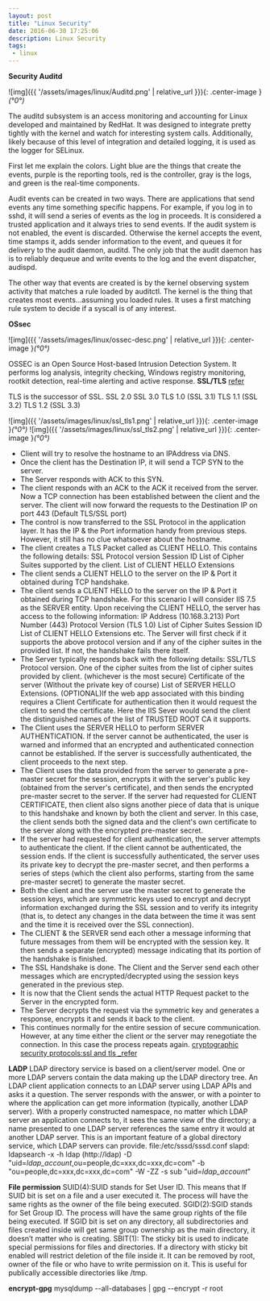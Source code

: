 ```yaml
---
layout: post
title: "Linux Security"
date: 2016-06-30 17:25:06
description: Linux Security
tags: 
 - linux
---
```


**Security Auditd**

![img]({{ '/assets/images/linux/Auditd.png' | relative_url }}){: .center-image }*(°0°)*

The auditd subsystem is an access monitoring and accounting for Linux developed and maintained by RedHat. It was designed to integrate pretty tightly with the kernel and watch for interesting system calls. Additionally, likely because of this level of integration and detailed logging, it is used as the logger for SELinux. 

First let me explain the colors. Light blue are the things that create the events, purple is the reporting tools, red is the controller, gray is the logs, and green is the real-time components.

Audit events can be created in two ways. There are applications that send events any time something specific happens. For example, if you log in to sshd, it will send a series of events as the log in proceeds. It is considered a trusted application and it always tries to send events. If the audit system is not enabled, the event is discarded. Otherwise the kernel accepts the event, time stamps it, adds sender information to the event, and queues it for delivery to the audit daemon, auditd. The only job that the audit daemon has is to reliably dequeue and write events to the log and the event dispatcher, audispd.

The other way that events are created is by the kernel observing system activity that matches a rule loaded by auditctl. The kernel is the thing that creates most events...assuming you loaded rules. It uses a first matching rule system to decide if a syscall is of any interest.

**OSsec**

![img]({{ '/assets/images/linux/ossec-desc.png' | relative_url }}){: .center-image }*(°0°)*

OSSEC is an Open Source Host-based Intrusion Detection System. It performs log analysis, integrity checking, Windows registry monitoring, rootkit detection, real-time alerting and active response. 
**SSL/TLS**
[refer](https://blogs.msdn.microsoft.com/kaushal/2013/08/02/ssl-handshake-and-https-bindings-on-iis/)

TLS is the successor of SSL.
SSL 2.0
SSL 3.0
TLS 1.0 (SSL 3.1)
TLS 1.1 (SSL 3.2)
TLS 1.2 (SSL 3.3)

![img]({{ '/assets/images/linux/ssl_tls1.png' | relative_url }}){: .center-image }*(°0°)*
![img]({{ '/assets/images/linux/ssl_tls2.png' | relative_url }}){: .center-image }*(°0°)*

 - Client will try to resolve the hostname to an IPAddress via DNS.
 - Once the client has the Destination IP, it will send a TCP SYN to the server.
 - The Server responds with ACK to this SYN.
 - The client responds with an ACK to the ACK it received from the server. Now a TCP connection has been established between the client and the server. The client will now forward the requests to the Destination IP on port 443 (Default TLS/SSL port)
 - The control is now transferred to the SSL Protocol in the application layer. It has the IP & the Port information handy from previous steps. However, it still has no clue whatsoever about the hostname.
 - The client creates a TLS Packet called as CLIENT HELLO. This contains the following details:
SSL Protocol version
Session ID
List of Cipher Suites supported by the client.
List of CLIENT HELLO Extensions
 - The client sends a CLIENT HELLO to the server on the IP & Port it obtained during TCP handshake.
 - The client sends a CLIENT HELLO to the server on the IP & Port it obtained during TCP handshake.
For this scenario I will consider IIS 7.5 as the SERVER entity. Upon receiving the CLIENT HELLO, the server has access to the following information:
IP Address (10.168.3.213)
Port Number (443)
Protocol Version (TLS 1.0)
List of Cipher Suites
Session ID
List of CLIENT HELLO Extensions etc.
The Server will first check if it supports the above protocol version and if any of the cipher suites in the provided list. If not, the handshake fails there itself.
 - The Server typically responds back with the following details:
SSL/TLS Protocol version.
One of the cipher suites from the list of cipher suites provided by client. (whichever is the most secure)
Certificate of the server (Without the private key of course)
List of SERVER HELLO Extensions.
(OPTIONAL)If the web app associated with this binding requires a Client Certificate for authentication then it would request the client to send the certificate. Here the IIS Sever would send the client the distinguished names of the list of TRUSTED ROOT CA it supports.
 - The Client uses the SERVER HELLO to perform SERVER AUTHENTICATION. If the server cannot be authenticated, the user is warned and informed that an encrypted and authenticated connection cannot be established. If the server is successfully authenticated, the client proceeds to the next step.
 - The Client uses the data provided from the server to generate a pre-master secret for the session, encrypts it with the server's public key (obtained from the server's certificate), and then sends the encrypted pre-master secret to the server. If the server had requested for CLIENT CERTIFICATE, then client also signs another piece of data that is unique to this handshake and known by both the client and server. In this case, the client sends both the signed data and the client's own certificate to the server along with the encrypted pre-master secret.
 - If the server had requested for client authentication, the server attempts to authenticate the client. If the client cannot be authenticated, the session ends. If the client is successfully authenticated, the server uses its private key to decrypt the pre-master secret, and then performs a series of steps (which the client also performs, starting from the same pre-master secret) to generate the master secret.
 - Both the client and the server use the master secret to generate the session keys, which are symmetric keys used to encrypt and decrypt information exchanged during the SSL session and to verify its integrity (that is, to detect any changes in the data between the time it was sent and the time it is received over the SSL connection).
 - The CLIENT & the SERVER send each other a message informing that future messages from them will be encrypted with the session key. It then sends a separate (encrypted) message indicating that its portion of the handshake is finished.
 - The SSL Handshake is done. The Client and the Server send each other messages which are encrypted/decrypted using the session keys generated in the previous step.
 - It is now that the Client sends the actual HTTP Request packet to the Server in the encrypted form.
 - The Server decrypts the request via the symmetric key and generates a response, encrypts it and sends it back to the client.
 - This continues normally for the entire session of secure communication. However, at any time either the client or the server may renegotiate the connection. In this case the process repeats again.
[cryptographic security protocols:ssl and tls _refer](https://www.ibm.com/support/knowledgecenter/en/SSFKSJ_7.5.0/com.ibm.mq.sec.doc/q009910_.htm)

**LADP**
LDAP directory service is based on a client/server model. One or more LDAP servers contain the data making up the LDAP directory tree. An LDAP client application connects to an LDAP server using LDAP APIs and asks it a question. The server responds with the answer, or with a pointer to where the application can get more information (typically, another LDAP server). With a properly constructed namespace, no matter which LDAP server an application connects to, it sees the same view of the directory; a name presented to one LDAP server references the same entry it would at another LDAP server. This is an important feature of a global directory service, which LDAP servers can provide.
file:/etc/sssd/sssd.conf
slapd:
ldapsearch -x -h ldap (http://ldap) -D "uid=*ldap_account*,ou=people,dc=xxx,dc=xxx,dc=com" -b "ou=people,dc=xxx,dc=xxx,dc=com" -W -ZZ -s sub "uid=*ldap_account*"

**File permission**
SUID(4):SUID stands for Set User ID. This means that If SUID bit is set on a file and a user executed it. The process will have the same rights as the owner of the file being executed.
SGID(2):SGID stands for Set Group ID. The process will have the same group rights of the file being executed. If SGID bit is set on any directory, all subdirectories and files created inside will get same group ownership as the main directory, it doesn’t matter who is creating.
SBIT(1): The sticky bit is used to indicate special permissions for files and directories. If a directory with sticky bit enabled will restrict deletion of the file inside it. It can be removed by root, owner of the file or who have to write permission on it. This is useful for publically accessible directories like /tmp.


**encrypt-gpg**
mysqldump --all-databases | gpg --encrypt -r root 
